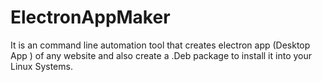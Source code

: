 # ElectronAppMaker
It is an command line automation tool that creates electron app (Desktop App ) of any website and also create a .Deb package to install it into your Linux Systems.
